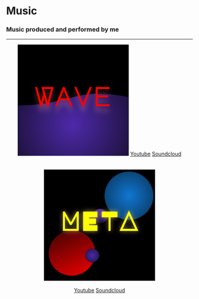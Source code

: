 # Music
### Music produced and performed by me
<hr>

<div align="center">
<img src="./albumart/wavew.svg" height="300em" width="300em"  />
<a href="">Youtube</a> <a href="">Soundcloud</a>
</div>


<br>
<br>

<div align="center">
<img src="./albumart/meta.svg" height="300em" width="300em"  />
  
<a href="">Youtube</a> 
<a href="">Soundcloud</a>
</div>
